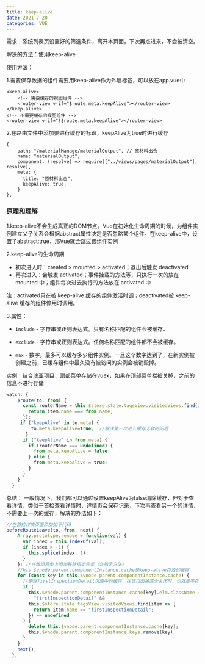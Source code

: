 ```yaml
---
title: keep-alive
date: 2021-7-20
categories: VUE 
---
```


需求：系统列表页设置好的筛选条件，离开本页面，下次再点进来，不会被清空。

解决的方法：使用keep-alive

使用方法： 

1.需要保存数据的组件需要用keep-alive作为外层标签，可以放在app.vue中

```
<keep-alive>
    <!-- 需要缓存的视图组件 -->
    <router-view v-if="$route.meta.keepAlive"></router-view>
</keep-alive>
<!-- 不需要缓存的视图组件 -->
<router-view v-if="!$route.meta.keepAlive"></router-view>
```

2.在路由文件中添加要进行缓存的标识，keepAlive为true时进行缓存

```vue
{
    path: "/materialManage/materialOutput", // 原材料出仓
    name: "materialOutput",
    component: (resolve) => require(["../views/pages/materialOutput"], resolve),
    meta: {
      title: "原材料出仓",
      keepAlive: true,
    }
},
```

### 原理和理解

1.keep-alive不会生成真正的DOM节点。Vue在初始化生命周期的时候，为组件实例建立父子关系会根据abstract属性决定是否忽略某个组件。在keep-alive中，设置了abstract:true，那Vue就会跳过该组件实例

2.keep-alive的生命周期

- 初次进入时：created > mounted > activated；退出后触发 deactivated
- 再次进入：会触发 activated；事件挂载的方法等，只执行一次的放在 mounted 中；组件每次进去执行的方法放在 activated 中

注：activated只在被 keep-alive 缓存的组件激活时调；deactivated被 keep-alive 缓存的组件停用时调用。

3.属性：

- `include` - 字符串或正则表达式。只有名称匹配的组件会被缓存。

- `exclude` - 字符串或正则表达式。任何名称匹配的组件都不会被缓存。
- `max` - 数字。最多可以缓存多少组件实例。一旦这个数字达到了，在新实例被创建之前，已缓存组件中最久没有被访问的实例会被销毁掉。

实例：结合澳亚项目，顶部菜单存储在vuex，如果在顶部菜单栏被关掉，之前的信息不进行存储

```js
watch: {
    $route(to, from) {
      const routerName = this.$store.state.tagsView.visitedViews.find(item => {
        return item.name === from.name;
      });
	 if ("keepAlive" in to.meta) {
         to.meta.keepAlive=true;  //解决第一次进入缓存无效的问题
       }
      if ("keepAlive" in from.meta) {
        if (routerName === undefined) {
          from.meta.keepAlive = false;
        } else {
          from.meta.keepAlive = true;
        }
      }
    }
  }
```

总结： 一般情况下，我们都可以通过设置keepAlive为false清除缓存，但对于查看详情，类似于首检查看详情时，详情页会保存记录，下次再查看另一个的详情，不需要上一次的缓存，解决的办法如下： 

```js
//在首检详情页面添加如下代码
beforeRouteLeave(to, from, next) {
    Array.prototype.remove = function(val) {
      var index = this.indexOf(val);
      if (index > -1) {
        this.splice(index, 1);
      }
    }; //在数组原型上添加移除指定元素（非指定方法）
    //his.$vnode.parent.componentInstance.cache是keep-alive存放的缓存
    for (const key in this.$vnode.parent.componentInstance.cache) {
      //删除firstInspectionDetail页面中的缓存，在该页面被完全关闭时，也就是不存在顶部导航栏里
      if (
        this.$vnode.parent.componentInstance.cache[key].elm.className ==
          "firstInspectionDetail" &&
        this.$store.state.tagsView.visitedViews.find(item => {
          return item.name == "firstInspectionDetail";
        }) == undefined
      ) {
        delete this.$vnode.parent.componentInstance.cache[key];
        this.$vnode.parent.componentInstance.keys.remove(key);
      }
    }
    next();
  },
```

